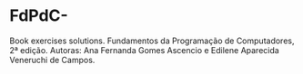 # FdPdC-
Book exercises solutions. Fundamentos da Programação de Computadores, 2ª edição. Autoras: Ana Fernanda Gomes Ascencio e Edilene Aparecida Veneruchi de Campos.
